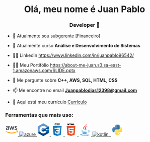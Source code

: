 <h1 align="center">Olá, meu nome é Juan Pablo</h1>
<h3 align="center"> Developer 🚀</h3>

- 🔭 Atualmente sou subgerente [Financeiro]

- 🌱 Atualmente curso **Análise e Desenvolvimento de Sistemas**

- 🧑‍🎓 Linkedin https://www.linkedin.com/in/juanpablo96542/

- 👨‍💻 Meu Portifólio https://about-me-juan.s3.sa-east-1.amazonaws.com/SLIDE.pptx

- 💬 Me pergunte sobre **C++, AWS, SQL, HTML, CSS**

- 📫 Me encontre no email **Juanpablodias12398@gmail.com**

- 📄 Aqui está meu currículo <a href= "https://about-me-juan.s3.sa-east-1.amazonaws.com/Curriculo.pdf" target="_blank">Currículo</a>
</p>

<h3 align="left">Ferramentas que mais uso:</h3>
<p align="left"> 
  <a href="https://aws.amazon.com" target="_blank" rel="noreferrer"> <img
            src="https://raw.githubusercontent.com/devicons/devicon/master/icons/amazonwebservices/amazonwebservices-original-wordmark.svg"
            alt="aws" width="40" height="40" /> </a> <a href="https://azure.microsoft.com/en-in/" target="_blank"
        rel="noreferrer"> <img src="https://www.vectorlogo.zone/logos/microsoft_azure/microsoft_azure-icon.svg"
            alt="azure" width="40" height="40" /> </a> <a href="https://www.blender.org/" target="_blank"
        rel="noreferrer"> <img
            src="https://raw.githubusercontent.com/devicons/devicon/master/icons/cplusplus/cplusplus-original.svg"
            alt="cplusplus" width="40" height="40" /> </a> <a href="https://www.w3schools.com/css/" target="_blank"
        rel="noreferrer"> <img
            src="https://raw.githubusercontent.com/devicons/devicon/master/icons/css3/css3-original-wordmark.svg"
            alt="css3" width="40" height="40" /> </a> <a href="https://dotnet.microsoft.com/" target="_blank"
        <img src="https://www.vectorlogo.zone/logos/git-scm/git-scm-icon.svg" alt="git" width="40" height="40" /> </a>
    <a href="https://www.w3.org/html/" target="_blank" rel="noreferrer"> <img
            src="https://raw.githubusercontent.com/devicons/devicon/master/icons/html5/html5-original-wordmark.svg"
            alt="html5" width="40" height="40" /> </a> <a href="https://www.java.com" target="_blank" rel="noreferrer">
        <img src="https://raw.githubusercontent.com/devicons/devicon/master/icons/java/java-original.svg" alt="java"
            width="40" height="40" /> </a> <a href="https://kotlinlang.org" target="_blank" rel="noreferrer"> <img
            src="https://www.vectorlogo.zone/logos/kotlinlang/kotlinlang-icon.svg" alt="kotlin" width="40"
            height="40" /> </a> <a href="https://www.linux.org/" target="_blank" rel="noreferrer"> <img
        rel="noreferrer"> <img
            src="https://raw.githubusercontent.com/devicons/devicon/master/icons/python/python-original.svg"
            alt="python" width="40" height="40" /> </a> <a href="https://www.typescriptlang.org/" target="_blank"
